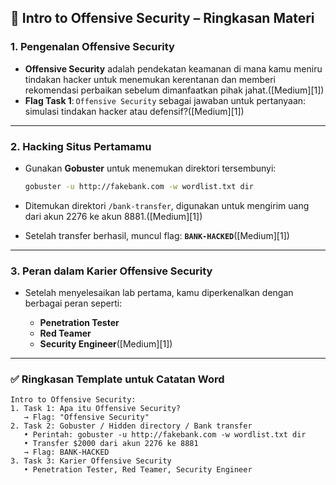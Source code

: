 ## 🎯 Intro to Offensive Security – Ringkasan Materi

### 1. Pengenalan Offensive Security

* **Offensive Security** adalah pendekatan keamanan di mana kamu meniru tindakan hacker untuk menemukan kerentanan dan memberi rekomendasi perbaikan sebelum dimanfaatkan pihak jahat.([Medium][1])
* **Flag Task 1**: `Offensive Security` sebagai jawaban untuk pertanyaan: simulasi tindakan hacker atau defensif?([Medium][1])

---

### 2. Hacking Situs Pertamamu

* Gunakan **Gobuster** untuk menemukan direktori tersembunyi:

  ```bash
  gobuster -u http://fakebank.com -w wordlist.txt dir
  ```
* Ditemukan direktori `/bank-transfer`, digunakan untuk mengirim uang dari akun 2276 ke akun 8881.([Medium][1])
* Setelah transfer berhasil, muncul flag: **`BANK-HACKED`**([Medium][1])

---

### 3. Peran dalam Karier Offensive Security

* Setelah menyelesaikan lab pertama, kamu diperkenalkan dengan berbagai peran seperti:

  * **Penetration Tester**
  * **Red Teamer**
  * **Security Engineer**([Medium][1])

---

### ✅ Ringkasan Template untuk Catatan Word

```
Intro to Offensive Security:
1. Task 1: Apa itu Offensive Security?
   → Flag: "Offensive Security"
2. Task 2: Gobuster / Hidden directory / Bank transfer
   • Perintah: gobuster -u http://fakebank.com -w wordlist.txt dir
   • Transfer $2000 dari akun 2276 ke 8881
   → Flag: BANK-HACKED
3. Task 3: Karier Offensive Security
   • Penetration Tester, Red Teamer, Security Engineer
```
